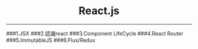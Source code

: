 ﻿
# <center>React.js</center>
------------------------
###1.JSX
###2.認識react
###3.Component LifeCycle
###4.React Router
###5.ImmutableJS
###6.Flux/Redux
